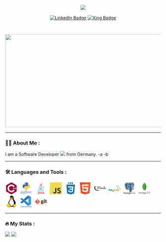 <!-- ### Hi there 👋 -->

<p align="center"><img src="https://media.giphy.com/media/M9gbBd9nbDrOTu1Mqx/giphy.gif" width="100"/></p>

<p align="center">
<a href="https://www.linkedin.com/in/md-atif-bin-karim/"><img src="https://img.shields.io/badge/LinkedIn-blue?style=for-the-badge&logo=linkedin&logoColor=white" alt="LinkedIn Badge"></a> <a href="https://www.xing.com/profile/MDATIFBIN_KARIM/cv"><img src="https://img.shields.io/badge/xing-%23006567.svg?style=for-the-badge&logo=xing&logoColor=white" alt="Xing Badge"></a>
</p>

<!-- profile view counter -->
<p align="center"><img src="https://komarev.com/ghpvc/?username=atifkarim&style=flat-square&color=blue" alt=""></p>

<!-- another gif -->
<p align="center"><img src="https://media.giphy.com/media/dWesBcTLavkZuG35MI/giphy.gif" width="600" height="300"  /></p>

<!-- About me -->
---

### :man_technologist: About Me :

I am a Software Developer <img src="https://media.giphy.com/media/WUlplcMpOCEmTGBtBW/giphy.gif" width="30"> from Germany.
-a
-b

<!-- Language & Tools -->

---

### :hammer_and_wrench: Languages and Tools :

<p>
<img src="https://github.com/devicons/devicon/blob/master/icons/cplusplus/cplusplus-plain.svg" title="C++" alt="C++" width="40" height="40"/>&nbsp;
<img src="https://github.com/devicons/devicon/blob/master/icons/python/python-original-wordmark.svg" title="Python" alt="Python" width="40" height="40"/>&nbsp;
<img src="https://github.com/devicons/devicon/blob/master/icons/java/java-original-wordmark.svg" title="Java" alt="Java" width="40" height="40"/>&nbsp;
<img src="https://github.com/devicons/devicon/blob/master/icons/javascript/javascript-original.svg" title="JavaScript" alt="JavaScript" width="40" height="40"/>&nbsp;
<img src="https://github.com/devicons/devicon/blob/master/icons/css3/css3-plain-wordmark.svg"  title="CSS3" alt="CSS" width="40" height="40"/>&nbsp;
<img src="https://github.com/devicons/devicon/blob/master/icons/html5/html5-original.svg" title="HTML5" alt="HTML" width="40" height="40"/>&nbsp;
<img src="https://github.com/devicons/devicon/blob/master/icons/flask/flask-original-wordmark.svg"  title="flask" alt="flask" width="40" height="40"/>&nbsp;
<img src="https://github.com/devicons/devicon/blob/master/icons/mysql/mysql-original-wordmark.svg" title="MySQL"  alt="MySQL" width="40" height="40"/>&nbsp;
<img src="https://github.com/devicons/devicon/blob/master/icons/postgresql/postgresql-original-wordmark.svg" title="postgresql" alt="postgresql" width="40" height="40"/>&nbsp;
<img src="https://github.com/devicons/devicon/blob/master/icons/mongodb/mongodb-original-wordmark.svg" title="mongodb" alt="mongodb" width="40" height="40"/>&nbsp;
<img src="https://github.com/devicons/devicon/blob/master/icons/linux/linux-original.svg"  title="linux" alt="linux" width="40" height="40"/>&nbsp;
<img src="https://github.com/devicons/devicon/blob/master/icons/vscode/vscode-original-wordmark.svg"  title="vscode" alt="vscode" width="40" height="40"/>&nbsp;
<img src="https://github.com/devicons/devicon/blob/master/icons/git/git-original-wordmark.svg" title="Git" **alt="Git" width="40" height="40"/>&nbsp;
</p>

<!-- github status -->
---

### :fire: My Stats :

<!-- [![GitHub Streak](http://github-readme-streak-stats.herokuapp.com?user=atifkarim&theme=github-dark-blue&date_format=M%20j%5B%2C%20Y%5D)](https://git.io/streak-stats) -->

<!-- [![Anurag's github stats](https://github-readme-stats.vercel.app/api?username=atifkarim)](https://github.com/anuraghazra/github-readme-stats) -->

<p>
  <img height="180em" src="https://github-readme-stats.vercel.app/api?username=atifkarim&show_icons=true&hide_border=true&&count_private=true&include_all_commits=true" />
  
  <img height="180em" src="https://github-readme-stats.vercel.app/api/top-langs/?username=atifkarim&count_private=true&show_icons=true&hide_border=true&layout=compact&langs_count=20&hide=jupyter-notebook"/>
</p>

<!--
**atifkarim/atifkarim** is a ✨ _special_ ✨ repository because its `README.md` (this file) appears on your GitHub profile.

Here are some ideas to get you started:

- 🔭 I’m currently working on ...
- 🌱 I’m currently learning ...
- 👯 I’m looking to collaborate on ...
- 🤔 I’m looking for help with ...
- 💬 Ask me about ...
- 📫 How to reach me: ...
- 😄 Pronouns: ...
- ⚡ Fun fact: ...
-->
